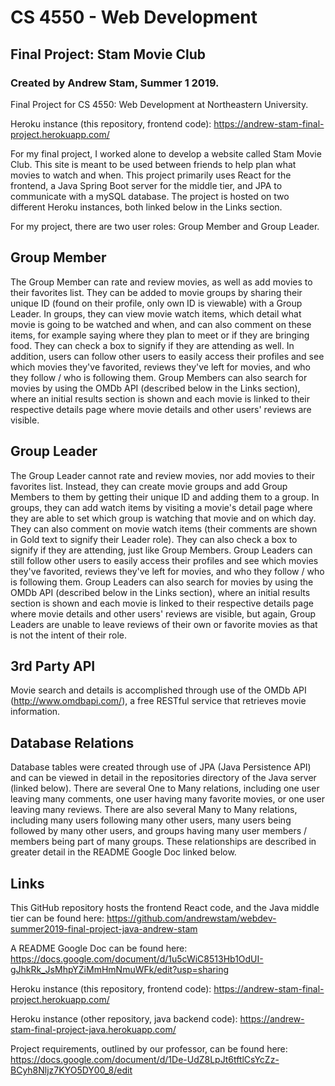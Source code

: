 # CS 4550 - Web Development
## Final Project: Stam Movie Club
### Created by Andrew Stam, Summer 1 2019.

Final Project for CS 4550: Web Development at Northeastern University.

Heroku instance (this repository, frontend code): https://andrew-stam-final-project.herokuapp.com/

For my final project, I worked alone to develop a website called Stam Movie Club. This site is meant to be used between friends to help plan what movies to watch and when. This project primarily uses React for the frontend, a Java Spring Boot server for the middle tier, and JPA to communicate with a mySQL database. The project is hosted on two different Heroku instances, both linked below in the Links section.

For my project, there are two user roles: Group Member and Group Leader. 

## Group Member
The Group Member can rate and review movies, as well as add movies to their favorites list. They can be added to movie groups by sharing their unique ID (found on their profile, only own ID is viewable) with a Group Leader. In groups, they can view movie watch items, which detail what movie is going to be watched and when, and can also comment on these items, for example saying where they plan to meet or if they are bringing food. They can check a box to signify if they are attending as well. In addition, users can follow other users to easily access their profiles and see which movies they've favorited, reviews they've left for movies, and who they follow / who is following them. Group Members can also search for movies by using the OMDb API (described below in the Links section), where an initial results section is shown and each movie is linked to their respective details page where movie details and other users' reviews are visible.

## Group Leader
The Group Leader cannot rate and review movies, nor add movies to their favorites list. Instead, they can create movie groups and add Group Members to them by getting their unique ID and adding them to a group. In groups, they can add watch items by visiting a movie's detail page where they are able to set which group is watching that movie and on which day. They can also comment on movie watch items (their comments are shown in Gold text to signify their Leader role). They can also check a box to signify if they are attending, just like Group Members. Group Leaders can still follow other users to easily access their profiles and see which movies they've favorited, reviews they've left for movies, and who they follow / who is following them. Group Leaders can also search for movies by using the OMDb API (described below in the Links section), where an initial results section is shown and each movie is linked to their respective details page where movie details and other users' reviews are visible, but again, Group Leaders are unable to leave reviews of their own or favorite movies as that is not the intent of their role.

## 3rd Party API
Movie search and details is accomplished through use of the OMDb API (http://www.omdbapi.com/), a free RESTful service that retrieves movie information.

## Database Relations
Database tables were created through use of JPA (Java Persistence API) and can be viewed in detail in the repositories directory of the Java server (linked below). There are several One to Many relations, including one user leaving many comments, one user having many favorite movies, or one user leaving many reviews. There are also several Many to Many relations, including many users following many other users, many users being followed by many other users, and groups having many user members / members being part of many groups. These relationships are described in greater detail in the README Google Doc linked below.

## Links
This GitHub repository hosts the frontend React code, and the Java middle tier can be found here: https://github.com/andrewstam/webdev-summer2019-final-project-java-andrew-stam

A README Google Doc can be found here: https://docs.google.com/document/d/1u5cWiC8513Hb1OdUI-gJhkRk_JsMhpYZiMmHmNmuWFk/edit?usp=sharing

Heroku instance (this repository, frontend code): https://andrew-stam-final-project.herokuapp.com/

Heroku instance (other repository, java backend code): https://andrew-stam-final-project-java.herokuapp.com/

Project requirements, outlined by our professor, can be found here: https://docs.google.com/document/d/1De-UdZ8LpJt6tftlCsYcZz-BCyh8Nljz7KYO5DY00_8/edit

